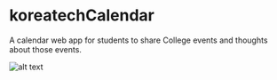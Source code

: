 # koreatechCalendar

A calendar web app for students to share College events and thoughts about those events. 

![alt text](https://user-images.githubusercontent.com/28780428/105340856-c2fd7a00-5c21-11eb-9a37-a765bac6b834.png)
